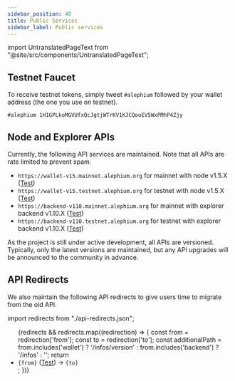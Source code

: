 ```yaml
---
sidebar_position: 40
title: Public Services
sidebar_label: Public services
---
```


import UntranslatedPageText from "@site/src/components/UntranslatedPageText";

<UntranslatedPageText />

## Testnet Faucet

To receive testnet tokens, simply tweet `#alephium` followed by your wallet address (the one you use on testnet).

```
#alephium 1H1GPLkoMGVUfxQcJgtjWTrKV1KJCQooEV5WxPMhP4Zjy
```

## Node and Explorer APIs

Currently, the following API services are maintained. Note that all APIs are rate limited to prevent spam.
* `https://wallet-v15.mainnet.alephium.org` for mainnet with node v1.5.X ([Test](https://wallet-v15.mainnet.alephium.org/infos/version))
* `https://wallet-v15.testnet.alephium.org` for testnet with node v1.5.X ([Test](https://wallet-v15.testnet.alephium.org/infos/version))
* `https://backend-v110.mainnet.alephium.org` for mainnet with explorer backend v1.10.X ([Test](https://backend-v110.mainnet.alephium.org/infos))
* `https://backend-v110.testnet.alephium.org` for testnet with explorer backend v1.10.X ([Test](https://backend-v110.testnet.alephium.org/infos))

As the project is still under active development, all APIs are versioned. Typically, only the latest versions are maintained, but any API upgrades will be announced to the community in advance.

## API Redirects

We also maintain the following API redirects to give users time to migrate from the old API.

import redirects from "./api-redirects.json";

<ul>{redirects && redirects.map((redirection) => {
    const from = redirection['from'];
    const to = redirection['to'];
    const additionalPath = from.includes('wallet') ? '/infos/version' : from.includes('backend') ? '/infos' : '';
    return <li key={from}><code>{from}</code> (<a href={`${from}${additionalPath}`}>Test</a>) -> <code>{to}</code></li>;
})}</ul>
